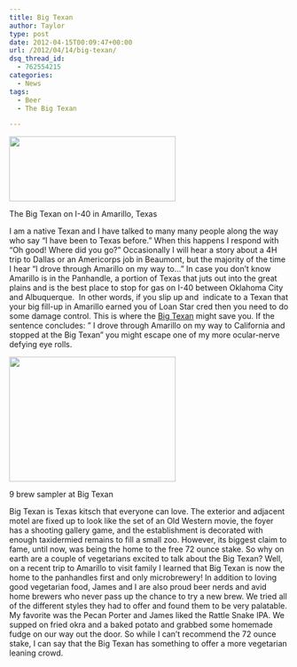 ```yaml
---
title: Big Texan
author: Taylor
type: post
date: 2012-04-15T00:09:47+00:00
url: /2012/04/14/big-texan/
dsq_thread_id:
  - 762554215
categories:
  - News
tags:
  - Beer
  - The Big Texan

---
```

<div id="attachment_563" style="width: 310px" class="wp-caption alignleft">
  <a href="{{% mediaroot %}}uploads/2012/04/P41199811.jpg" rel="lightbox[510]"><img class="size-medium wp-image-563" title="Big Texan" src="{{% mediaroot %}}uploads/2012/04/P41199811-300x117.jpg" alt="" width="300" height="117" srcset="{{% mediaroot %}}uploads/2012/04/P41199811-300x117.jpg 300w, {{% mediaroot %}}uploads/2012/04/P41199811-1024x400.jpg 1024w, {{% mediaroot %}}uploads/2012/04/P41199811-500x195.jpg 500w, {{% mediaroot %}}uploads/2012/04/P41199811.jpg 1200w" sizes="(max-width: 300px) 100vw, 300px" /></a>
  
  <p class="wp-caption-text">
    The Big Texan on I-40 in Amarillo, Texas
  </p>
</div>

I am a native Texan and I have talked to many many people along the way who say &#8220;I have been to Texas before.&#8221; When this happens I respond with &#8220;Oh good! Where did you go?&#8221; Occasionally I will hear a story about a 4H trip to Dallas or an Americorps job in Beaumont, but the majority of the time I hear &#8220;I drove through Amarillo on my way to&#8230;&#8221; In case you don&#8217;t know Amarillo is in the Panhandle, a portion of Texas that juts out into the great plains and is the best place to stop for gas on I-40 between Oklahoma City and Albuquerque.  In other words, if you slip up and  indicate to a Texan that your big fill-up in Amarillo earned you of Loan Star cred then you need to do some damage control. This is where the [Big Texan][1] might save you. If the sentence concludes: &#8221; I drove through Amarillo on my way to California and stopped at the Big Texan&#8221; you might escape one of my more ocular-nerve defying eye rolls.

<div id="attachment_560" style="width: 310px" class="wp-caption alignright">
  <a href="{{% mediaroot %}}uploads/2012/04/P4119990.jpg" rel="lightbox[510]"><img class="size-medium wp-image-560" title="Big Texan Brews" src="{{% mediaroot %}}uploads/2012/04/P4119990-300x225.jpg" alt="" width="300" height="225" srcset="{{% mediaroot %}}uploads/2012/04/P4119990-300x225.jpg 300w, {{% mediaroot %}}uploads/2012/04/P4119990-1024x768.jpg 1024w, {{% mediaroot %}}uploads/2012/04/P4119990-400x300.jpg 400w, {{% mediaroot %}}uploads/2012/04/P4119990.jpg 1200w" sizes="(max-width: 300px) 100vw, 300px" /></a>
  
  <p class="wp-caption-text">
    9 brew sampler at Big Texan
  </p>
</div>

Big Texan is Texas kitsch that everyone can love. The exterior and adjacent motel are fixed up to look like the set of an Old Western movie, the foyer has a shooting gallery game, and the establishment is decorated with enough taxidermied remains to fill a small zoo. However, its biggest claim to fame, until now, was being the home to the free 72 ounce stake. So why on earth are a couple of vegetarians excited to talk about the Big Texan? Well, on a recent trip to Amarillo to visit family I learned that Big Texan is now the home to the panhandles first and only microbrewery! In addition to loving good vegetarian food, James and I are also proud beer nerds and avid home brewers who never pass up the chance to try a new brew. We tried all of the different styles they had to offer and found them to be very palatable. My favorite was the Pecan Porter and James liked the Rattle Snake IPA. We supped on fried okra and a baked potato and grabbed some homemade fudge on our way out the door. So while I can&#8217;t recommend the 72 ounce stake, I can say that the Big Texan has something to offer a more vegetarian leaning crowd.

 [1]: http://www.bigtexan.com/